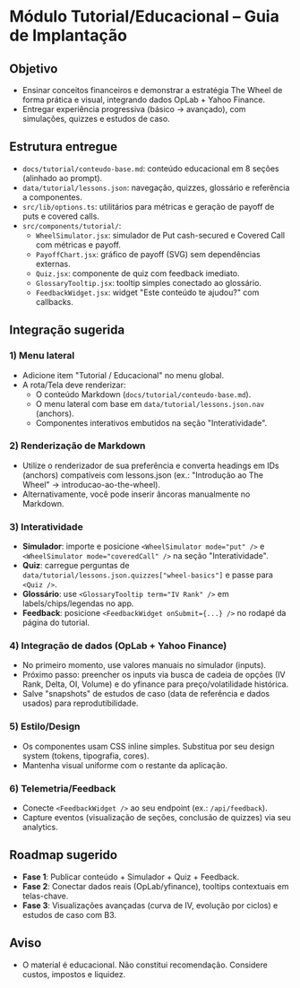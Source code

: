 # Módulo Tutorial/Educacional – Guia de Implantação

## Objetivo
- Ensinar conceitos financeiros e demonstrar a estratégia The Wheel de forma prática e visual, integrando dados OpLab + Yahoo Finance.
- Entregar experiência progressiva (básico → avançado), com simulações, quizzes e estudos de caso.

## Estrutura entregue
- `docs/tutorial/conteudo-base.md`: conteúdo educacional em 8 seções (alinhado ao prompt).
- `data/tutorial/lessons.json`: navegação, quizzes, glossário e referência a componentes.
- `src/lib/options.ts`: utilitários para métricas e geração de payoff de puts e covered calls.
- `src/components/tutorial/`:
  - `WheelSimulator.jsx`: simulador de Put cash-secured e Covered Call com métricas e payoff.
  - `PayoffChart.jsx`: gráfico de payoff (SVG) sem dependências externas.
  - `Quiz.jsx`: componente de quiz com feedback imediato.
  - `GlossaryTooltip.jsx`: tooltip simples conectado ao glossário.
  - `FeedbackWidget.jsx`: widget "Este conteúdo te ajudou?" com callbacks.

## Integração sugerida

### 1) Menu lateral
- Adicione item "Tutorial / Educacional" no menu global.
- A rota/Tela deve renderizar:
  - O conteúdo Markdown (`docs/tutorial/conteudo-base.md`).
  - O menu lateral com base em `data/tutorial/lessons.json.nav` (anchors).
  - Componentes interativos embutidos na seção "Interatividade".

### 2) Renderização de Markdown
- Utilize o renderizador de sua preferência e converta headings em IDs (anchors) compatíveis com lessons.json (ex.: "Introdução ao The Wheel" → introducao-ao-the-wheel).
- Alternativamente, você pode inserir âncoras manualmente no Markdown.

### 3) Interatividade
- **Simulador**: importe e posicione `<WheelSimulator mode="put" />` e `<WheelSimulator mode="coveredCall" />` na seção "Interatividade".
- **Quiz**: carregue perguntas de `data/tutorial/lessons.json.quizzes["wheel-basics"]` e passe para `<Quiz />`.
- **Glossário**: use `<GlossaryTooltip term="IV Rank" />` em labels/chips/legendas no app.
- **Feedback**: posicione `<FeedbackWidget onSubmit={...} />` no rodapé da página do tutorial.

### 4) Integração de dados (OpLab + Yahoo Finance)
- No primeiro momento, use valores manuais no simulador (inputs).
- Próximo passo: preencher os inputs via busca de cadeia de opções (IV Rank, Delta, OI, Volume) e do yfinance para preço/volatilidade histórica.
- Salve "snapshots" de estudos de caso (data de referência e dados usados) para reprodutibilidade.

### 5) Estilo/Design
- Os componentes usam CSS inline simples. Substitua por seu design system (tokens, tipografia, cores).
- Mantenha visual uniforme com o restante da aplicação.

### 6) Telemetria/Feedback
- Conecte `<FeedbackWidget />` ao seu endpoint (ex.: `/api/feedback`).
- Capture eventos (visualização de seções, conclusão de quizzes) via seu analytics.

## Roadmap sugerido
- **Fase 1**: Publicar conteúdo + Simulador + Quiz + Feedback.
- **Fase 2**: Conectar dados reais (OpLab/yfinance), tooltips contextuais em telas-chave.
- **Fase 3**: Visualizações avançadas (curva de IV, evolução por ciclos) e estudos de caso com B3.

## Aviso
- O material é educacional. Não constitui recomendação. Considere custos, impostos e liquidez.

